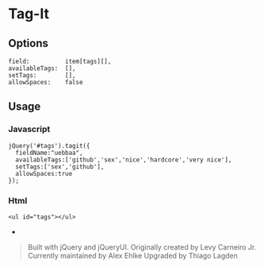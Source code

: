 # Tag-It

Options
-------

    field:          item[tags][],
    availableTags:  [],
    setTags:        [],
    allowSpaces:    false

Usage
-----

### Javascript

    jQuery('#tags').tagit({
      fieldName:"uebbaa",
      availableTags:['github','sex','nice','hardcore','very nice'],
      setTags:['sex','github'],
      allowSpaces:true
    });

### Html

    <ul id="tags"></ul>

-

> Built with jQuery and jQueryUI.
> Originally created by Levy Carneiro Jr.
> Currently maintained by Alex Ehlke
> Upgraded by Thiago Lagden
